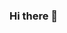 ### Hi there 👋

<!--
**neslimanka/neslimanka** is a ✨ _special_ ✨ repository because its `README.md` (this file) appears on your GitHub profile.
<img src="C:\Users\nesli\Downloads\banner" />

Here are some ideas to get you started:

- 🔭 I’m currently working on ...
- 🌱 I’m currently learning ...
- 👯 I’m looking to collaborate on ...
- 🤔 I’m looking for help with ...
- 💬 Ask me about ...
- 📫 How to reach me: ...
- 😄 Pronouns: ...
- ⚡ Fun fact: ...
-->

